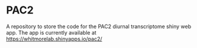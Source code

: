 # PAC2
A repository to store the code for the PAC2 diurnal transcriptome shiny web app.
The app is currently available at https://whitmorelab.shinyapps.io/pac2/
